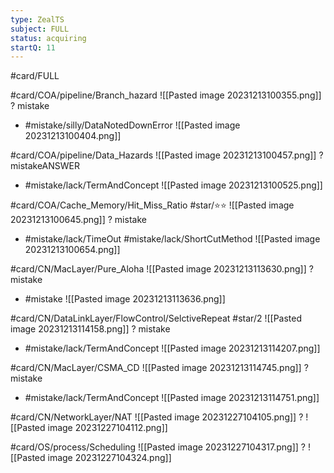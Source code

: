 ```yaml
---
type: ZealTS
subject: FULL
status: acquiring
startQ: 11
---
```

#card/FULL 

#card/COA/pipeline/Branch_hazard
![[Pasted image 20231213100355.png]]
?
mistake
- #mistake/silly/DataNotedDownError
![[Pasted image 20231213100404.png]] <!--SR:!2023-12-19,4,170-->

#card/COA/pipeline/Data_Hazards
![[Pasted image 20231213100457.png]]
?
mistakeANSWER
- #mistake/lack/TermAndConcept
![[Pasted image 20231213100525.png]] <!--SR:!2023-12-19,4,170-->

#card/COA/Cache_Memory/Hit_Miss_Ratio #star/⭐⭐
![[Pasted image 20231213100645.png]]
?
mistake
- #mistake/lack/TimeOut #mistake/lack/ShortCutMethod
![[Pasted image 20231213100654.png]] <!--SR:!2023-12-28,6,176-->

#card/CN/MacLayer/Pure_Aloha
![[Pasted image 20231213113630.png]]
?
mistake
- #mistake
![[Pasted image 20231213113636.png]] <!--SR:!2023-12-28,1,136-->

#card/CN/DataLinkLayer/FlowControl/SelctiveRepeat
#star/2
![[Pasted image 20231213114158.png]]
?
mistake
- #mistake/lack/TermAndConcept
![[Pasted image 20231213114207.png]] <!--SR:!2023-12-28,2,150-->

#card/CN/MacLayer/CSMA_CD
![[Pasted image 20231213114745.png]]
?
mistake
- #mistake/lack/TermAndConcept
![[Pasted image 20231213114751.png]] <!--SR:!2023-12-31,4,176-->

#card/CN/NetworkLayer/NAT 
![[Pasted image 20231227104105.png]]
?
![[Pasted image 20231227104112.png]] 

#card/OS/process/Scheduling
![[Pasted image 20231227104317.png]]
?
![[Pasted image 20231227104324.png]] 

